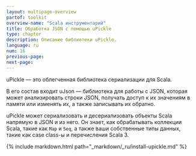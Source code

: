 ```yaml
---
layout: multipage-overview
partof: toolkit
overview-name: "Scala инструментарий"
title: Обработка JSON с помощью uPickle
type: chapter
description: Описание библиотеки uPickle.
language: ru
num: 16
previous-page:
next-page:
---
```


uPickle — это облегченная библиотека сериализации для Scala.

В его состав входит uJson — библиотека для работы с JSON, которая может анализировать строки JSON, 
получать доступ к их значениям в памяти или изменять их, а также записывать их обратно.

uPickle может сериализовать и десериализовать объекты Scala напрямую в JSON и из него. 
Он знает, как обрабатывать коллекции Scala, такие как `Map` и `Seq`, 
а также ваши собственные типы данных, такие как case class-ы и перечисления Scala 3.

{% include markdown.html path="_markdown/_ru/install-upickle.md" %}
